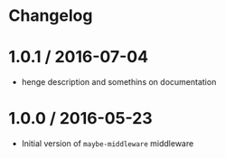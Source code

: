 # Changelog

1.0.1 / 2016-07-04
==================

  * henge description and somethins on documentation

1.0.0 / 2016-05-23
==================

  * Initial version of `maybe-middleware` middleware